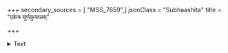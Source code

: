 +++
secondary_sources = [ "MSS_7659",]
jsonClass = "Subhaashita"
title = "एकेन चूर्णकुन्तलम्"

+++

<details><summary>Text</summary>

एकेन चूर्णकुन्तलम् अपरेण करेण चिबुकमुन्नमयन्।  
पश्यामि बाष्पधौत- श्रुति नगरद्वारि तद्वदनम्॥
</details>
